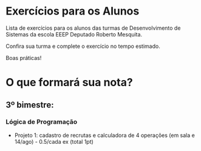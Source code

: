 # Exercícios para os Alunos
Lista de exercícios para os alunos das turmas de Desenvolvimento de Sistemas da escola EEEP Deputado Roberto Mesquita.

Confira sua turma e complete o exercício no tempo estimado.

Boas práticas!

# O que formará sua nota?
## 3º bimestre:
### Lógica de Programação
- Projeto 1: cadastro de recrutas e calculadora de 4 operações (em sala e 14/ago) - 0.5/cada ex (total 1pt)
